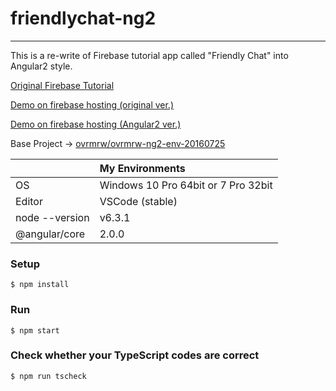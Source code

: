 # friendlychat-ng2

---

This is a re-write of Firebase tutorial app called "Friendly Chat" into Angular2 style.

[Original Firebase Tutorial](https://codelabs.developers.google.com/codelabs/firebase-web)

[Demo on firebase hosting (original ver.)](https://friendlychat-d014b.firebaseapp.com)

[Demo on firebase hosting (Angular2 ver.)](https://friendlychat-ng2.firebaseapp.com)

Base Project -> [ovrmrw/ovrmrw-ng2-env-20160725](https://github.com/ovrmrw/ovrmrw-ng2-env-20160725)

||My Environments|
|:--|:--|
|OS|Windows 10 Pro 64bit or 7 Pro 32bit|
|Editor|VSCode (stable)|
|node --version|v6.3.1|
|@angular/core|2.0.0|

### Setup
```
$ npm install
```

### Run
```
$ npm start
```

### Check whether your TypeScript codes are correct
```
$ npm run tscheck
```
